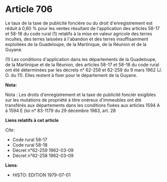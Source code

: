 # Article 706

Le taux de la taxe de publicité foncière ou du droit d'enregistrement est réduit à 0,60 % pour les ventes résultant de
l'application des articles 58-17 et 58-18 du code rural (1) relatifs à la mise en valeur agricole des terres incultes, des
terres laissées à l'abandon et des terres insuffisamment exploitées de la Guadeloupe, de la Martinique, de la Réunion et de
la Guyane.

(1) Les conditions d'application dans les départements de la Guadeloupe, de la Martinique et de la Réunion, des articles
58-17 et 58-18 du code rural ont été déterminées par les décrets n° 62-258 et 62-259 du 9 mars 1962 (J. O. du 11). Elles
restent à fixer pour le département de la Guyane.

**Nota:**

Nota : Les droits d'enregistrement et la taxe de publicité foncièr exigibles sur les mutations de propriété à titre onéreux
d'immeubles ont été transférés aux départements dans les conditions fixées aux articles 1594 A à 1594 E (loi n° 83-1179 du 29
décembre 1983, art. 28

**Liens relatifs à cet article**

_Cite_:

  - Code rural 58-17
  - Code rural 58-18
  - Décret n°62-259 1962-03-09
  - Décret n°62-258 1962-03-09

**Liens**:

  - HISTO: EDITION 1979-07-01
